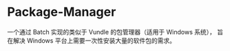 # Package-Manager

一个通过 Batch 实现的类似于 Vundle 的包管理器（适用于 Windows 系统），
旨在解决 Windows 平台上需要一次性安装大量的软件包的需求。

